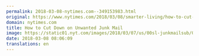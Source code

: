 ```yaml
---
permalink: 2018-03-08-nytimes.com--349153983.html
original: https://www.nytimes.com/2018/03/08/smarter-living/how-to-cut-down-on-unwanted-junk-mail.html?partner=rss&amp;emc=rss
domain: nytimes.com
title: How to Cut Down on Unwanted Junk Mail
image: https://static01.nyt.com/images/2018/03/07/us/00sl-junkmailsub/00sl-junkmailsub-mediumThreeByTwo440.jpg
date: 2018-03-08 08:06:09
translations: en
---
```


